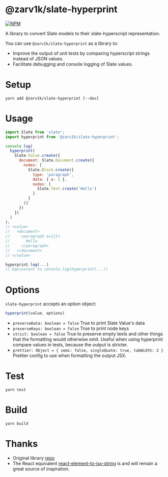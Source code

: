 # @zarv1k/slate-hyperprint

[![NPM](https://img.shields.io/npm/v/@zarv1k/slate-hyperprint.svg)](https://www.npmjs.com/package/@zarv1k/slate-hyperprint)

A library to convert Slate models to their slate-hyperscript representation.

You can use `@zarv1k/slate-hyperprint` as a library to:

- Improve the output of unit tests by comparing hyperscript strings instead of JSON values.
- Facilitate debugging and console logging of Slate values.

# Setup

```
yarn add @zarv1k/slate-hyperprint [--dev]
```

# Usage

```js
import Slate from 'slate';
import hyperprint from '@zarv1k/slate-hyperprint';

console.log(
  hyperprint(
    Slate.Value.create({
      document: Slate.Document.create({
        nodes: [
          Slate.Block.create({
            type: 'paragraph',
            data: { a: 1 },
            nodes: [
              Slate.Text.create('Hello')
            ]
          }
        )]
      })
    })
  )
);
// <value>
//   <document>
//     <paragraph a={1}>
//       Hello
//     </paragraph>
//   </document>
// </value>

hyperprint.log(...)
// Equivalent to console.log(hyperprint(...))
```

# Options

`slate-hyperprint` accepts an option object:

```js
hyperprint(value, options)
```

- `preserveData: boolean = false`
  True to print Slate Value's data
- `preserveKeys: boolean = false`
  True to print node keys
- `strict: boolean = false`
  True to preserve empty texts and other things that the formatting would
  otherwise omit. Useful when using hyperprint compare values in tests, because
  the output is stricter.
- `prettier: Object = { semi: false, singleQuote: true, tabWidth: 2 }`
  Prettier config to use when formatting the output JSX.

# Test

```
yarn test
```

# Build

```
yarn build
```

# Thanks

- Original library [repo](https://github.com/GitbookIO/slate-hyperprint)
- The React equivalent [react-element-to-jsx-string](https://github.com/algolia/react-element-to-jsx-string) is and will remain a great source of inspiration.

